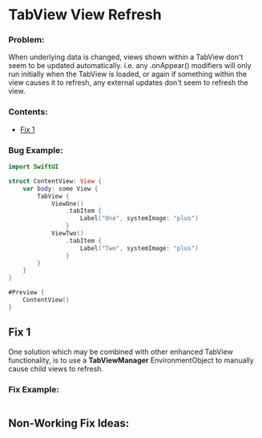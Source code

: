 # TabView View Refresh

### Problem:

When underlying data is changed, views shown within a TabView don't seem to be updated automatically. i.e. any .onAppear() modifiers will only run initially when the TabView is loaded, or again if something within the view causes it to refresh, any external updates don't seem to refresh the view.


### Contents: 
- [Fix 1](#fix-1)
<!-- - [Fix 2](#fix-2) -->

### Bug Example:


```swift
import SwiftUI

struct ContentView: View {
    var body: some View {
        TabView {
            ViewOne()
                .tabItem {
                    Label("One", systemImage: "plus")
                }
            ViewTwo()
                .tabItem {
                    Label("Two", systemImage: "plus")
                }
        }
    }
}

#Preview {
    ContentView()
}
```


## Fix 1

One solution which may be combined with other enhanced TabView functionality, is to use a **TabViewManager** EnvironmentObject to manually cause child views to refresh.


### Fix Example:

```swift

```






## Non-Working Fix Ideas:


